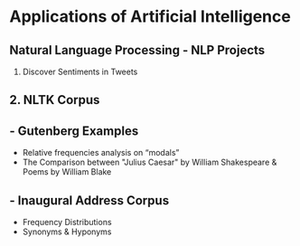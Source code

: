 # Applications of Artificial Intelligence
## Natural Language Processing - NLP Projects

1. Discover Sentiments in Tweets

## 2. NLTK Corpus
## - Gutenberg Examples
- Relative frequencies analysis on “modals” 
- The Comparison between "Julius Caesar" by William Shakespeare & Poems by William Blake
## - Inaugural Address Corpus
- Frequency Distributions
- Synonyms & Hyponyms 
